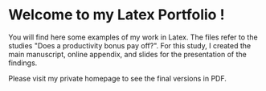 # Welcome to my Latex Portfolio !
You will find here some examples of my work in Latex. The files refer to the studies "Does a productivity bonus pay off?". For this study, I created the main manuscript, online appendix, and slides for the presentation of the findings.

Please visit my private homepage to see the final versions in PDF.

